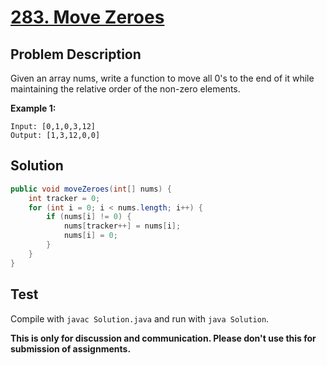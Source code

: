 # [283. Move Zeroes][title]

## Problem Description

Given an array nums, write a function to move all 0's to the end of it while maintaining the relative order of the non-zero elements.

**Example 1:**

```
Input: [0,1,0,3,12]
Output: [1,3,12,0,0]
```

## Solution


```java
public void moveZeroes(int[] nums) {
    int tracker = 0;
    for (int i = 0; i < nums.length; i++) {
        if (nums[i] != 0) {
            nums[tracker++] = nums[i];
            nums[i] = 0;
        }
    }
}
```

## Test

Compile with `javac Solution.java` and run with `java Solution`.

**This is only for discussion and communication. Please don't use this for submission of assignments.**

[title]: https://leetcode.com/problems/move-zeroes/